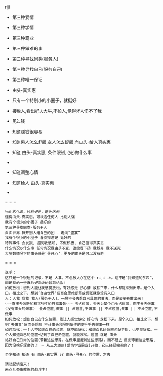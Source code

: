 
riji

- 第三种爱情
- 第三种学情
- 第三种霸业

- 第三种做难的事
- 第三种寻找同类(服务人)
- 第三种寻找自己(服务自己)

- 第三种唯一保证

- 由头-真实惠
- 只有一个特别小的小圈子，就挺好
- 接触人,看出好人大牛,不怕人,觉得坏人伤不了我

- 见过钱
- 知道赚钱很容易
- 知道男人怎么舒服,女人怎么舒服,有由头-给人真实惠
- 知道 由头-真实惠, 条件限制, (先)做什么事
-

- 知道调整心情
- 知道给人 由头-真实惠
-

= = =

```
物化它化课，纯粹好用，避免厌倦
懂得由头-真实惠，可以追任何人 比别人强
我有个很小的小圈子 挺好的
第三种寻找同类-服务于人
自由世界-躲开别人组自己的团 - 走向“盛宴”
我有个很小的小圈子 看侦探游记 挺好的
特殊事件 会发狠, 超灵敏感知, 不假积极, 自己值得真实惠
什么情况办什么事 任何情况我由头不变，谁给我下药 我躲开 我不送死
大多数情况下的由头就是‘寻开心’，更多的由头是可以没有的
```

= = =

```
说明：
这只是一个很短的记录，不是 大事。不必放大心在这个 riji 上。这不是“我知道的东西”，而是我的一些真的好高级的智慧结晶！
如何放松：想到人能让我感觉放松，有好感觉 好心情 放松下来，什么都能推到出来。是个入口。相比之下，想到‘自由世界’反而会思维断层或慌张就像没有入口
人：人我 我我 我人(服务于人)。一般不会去想自己具体的做法，而是直接去做出来！
~~~直接去做新的有挑战性的日常事务~~~ 去占位置，去因为某个由头占位置，而不是去做事(没有由头的做事)  去占位置,做事 || 占位置,不做事 || 不占位置,做事 || 不占位置,不做事
如何放松：想到自己占什么位置，能让人感觉放松 好心情 放松下来。是个入口，相比之下，想到‘去做事’反而会想到 不计由头和限制条件的傻乎乎去做事一样
如何放松：一个人不知道自己的位置，就不能放松；知道自己的位置但站不到，也不能放松。一个人知道自己的位置+站到了自己的位置，就能放松。位置 就是 由头
站好自己日常的位置(带着这些思路，在做事里用到这些思路)。而不是去 反复琢磨这些思路,因为没啥好琢磨的了 -- 从三大原则(爱情学业霸业)开始，它已经挺完美的了！

至少知道 知道 有 由头-真实惠 or 由头-寻开心 的位置，才去
```

```
调动起情绪来！
来点儿拳击教练的战斗性！
```
